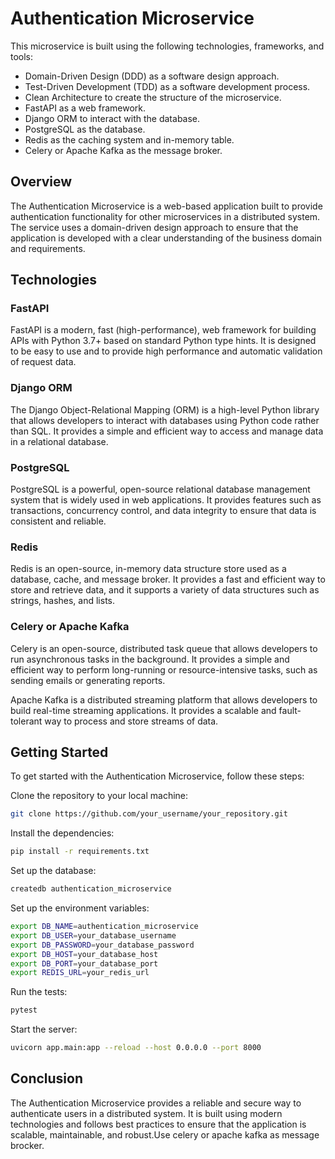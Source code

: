 # Authentication Microservice
This microservice is built using the following technologies, frameworks, and tools:

* Domain-Driven Design (DDD) as a software design approach.
* Test-Driven Development (TDD) as a software development process.
* Clean Architecture to create the structure of the microservice.
* FastAPI as a web framework.
* Django ORM to interact with the database.
* PostgreSQL as the database.
* Redis as the caching system and in-memory table.
* Celery or Apache Kafka as the message broker.

## Overview
The Authentication Microservice is a web-based application built to provide authentication functionality for other microservices in a distributed system. The service uses a domain-driven design approach to ensure that the application is developed with a clear understanding of the business domain and requirements.

## Technologies
### FastAPI
FastAPI is a modern, fast (high-performance), web framework for building APIs with Python 3.7+ based on standard Python type hints. It is designed to be easy to use and to provide high performance and automatic validation of request data.

### Django ORM
The Django Object-Relational Mapping (ORM) is a high-level Python library that allows developers to interact with databases using Python code rather than SQL. It provides a simple and efficient way to access and manage data in a relational database.

### PostgreSQL
PostgreSQL is a powerful, open-source relational database management system that is widely used in web applications. It provides features such as transactions, concurrency control, and data integrity to ensure that data is consistent and reliable.

### Redis
Redis is an open-source, in-memory data structure store used as a database, cache, and message broker. It provides a fast and efficient way to store and retrieve data, and it supports a variety of data structures such as strings, hashes, and lists.

### Celery or Apache Kafka
Celery is an open-source, distributed task queue that allows developers to run asynchronous tasks in the background. It provides a simple and efficient way to perform long-running or resource-intensive tasks, such as sending emails or generating reports.

Apache Kafka is a distributed streaming platform that allows developers to build real-time streaming applications. It provides a scalable and fault-tolerant way to process and store streams of data.

## Getting Started
To get started with the Authentication Microservice, follow these steps:

Clone the repository to your local machine:
```bash
git clone https://github.com/your_username/your_repository.git
```

Install the dependencies:

```bash
pip install -r requirements.txt
```
Set up the database:

```bash
createdb authentication_microservice
```
Set up the environment variables:

```bash
export DB_NAME=authentication_microservice
export DB_USER=your_database_username
export DB_PASSWORD=your_database_password
export DB_HOST=your_database_host
export DB_PORT=your_database_port
export REDIS_URL=your_redis_url
```
Run the tests:

```bash
pytest
```
Start the server:

```bash
uvicorn app.main:app --reload --host 0.0.0.0 --port 8000
```
## Conclusion
The Authentication Microservice provides a reliable and secure way to authenticate users in a distributed system. It is built using modern technologies and follows best practices to ensure that the application is scalable, maintainable, and robust.Use celery or apache kafka as message brocker.

